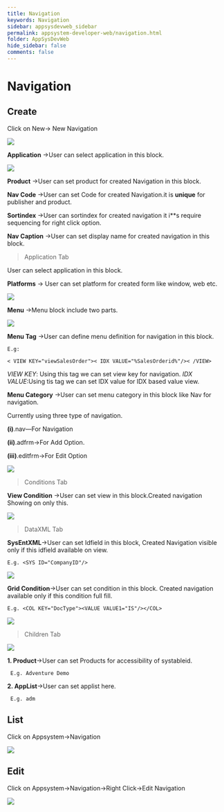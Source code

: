```yaml
---
title: Navigation
keywords: Navigation
sidebar: appsysdevweb_sidebar
permalink: appsystem-developer-web/navigation.html
folder: AppSysDevWeb
hide_sidebar: false
comments: false
---
```


# Navigation

## Create

Click on New-> New Navigation

![](/images/navigationweb.png)

**Application** ->User can select application in this block.

![](/images/navigationAppweb.png)

**Product** ->User can set product for created Navigation in this block.

**Nav Code** ->User can set Code for created Navigation.it is **unique** for publisher and product.

**Sortindex** ->User can sortindex for created navigation it i**s require sequencing for right click option.

**Nav Caption** ->User can set display name for created navigation in this block.

>Application Tab

User can select application in this block.

**Platforms** -> User can set platform for created form like window, web etc.

![](/images/navigationAppplatformweb.png)

**Menu** ->Menu block include two parts.

![](/images/navigationAppmenuweb.png)

**Menu Tag** ->User can define menu definition for navigation in this block.

    E.g:
	
	< VIEW KEY="viewSalesOrder">< IDX VALUE="%SalesOrderid%"/>< /VIEW>
	
*VIEW KEY*: Using this tag we can set view key for navigation.
*IDX VALUE*:Using tis tag we can set IDX value for IDX based value view.


**Menu Category** ->User can set menu category in this block like
Nav for navigation.

Currently using three type of navigation.

**(i)**.nav—For Navigation

**(ii)**.adfrm->For Add Option.

**(iii)**.editfrm->For Edit Option  

![](/images/menucategory.jpg)

> Conditions Tab


**View Condition** ->User can set view in this block.Created navigation Showing on only this.

![](/images/conditionstabweb.png)

>DataXML Tab  

**SysEntXML**->User can set Idfield in this block, Created Navigation visible only if this idfield available on view.

    E.g. <SYS ID="CompanyID"/>
	
![](/images/dataxmltabweb.png)	

**Grid Condition**->User can set condition in this block. Created navigation available only if this condition full fill.

    E.g. <COL KEY="DocType"><VALUE VALUE1="IS"/></COL>
	
![](/images/dataxmltabgridweb.png)	

>Children Tab

![](/images/navigationchildrentabweb.png)

**1. Product**->User can set Products for accessibility of systableid.

     E.g. Adventure Demo

**2. AppList**->User can set applist here.

     E.g. adm

##  List

Click on Appsystem->Navigation

![](/images/navigationlistweb.png)

## Edit

Click on Appsystem->Navigation->Right Click->Edit Navigation

![](/images/editnavigationweb.png)
